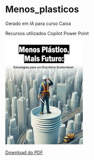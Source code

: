 # Menos_plasticos
Gerado em IA para curso Caixa

Recursos utilizados
Copilot
Power Point

![Imagem Principal](Tarefa2.png)


[Download do PDF](Menos_Plastico.pdf)
